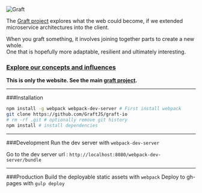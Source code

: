 ![Graft](https://rawgit.com/GraftJS/graft.io/master/static/images/graft_logo.svg)

The [Graft project](http://graft.io) explores what the web could become, if we extended microservice architectures into the client.  

When you graft something, it involves joining together parts to create a new whole.  
One that is hopefully more adaptable, resilient and ultimately interesting.

### [Explore our concepts and influences](http://wayfinder.co/pathways/5365c71219e552110093ba31/graft-full-stack-node-js-through-microservices)

__This is only the website. See the main [graft project](https://github.com/GraftJS/graft).__

---

###Installation

```bash
npm install -g webpack webpack-dev-server # First install webpack
git clone https://github.com/GraftJS/graft-io
# rm -rf .git # optionally remove git history
npm install # install dependencies
```

---

###Development
Run the dev server with ```webpack-dev-server```

Go to the dev server url : ```http://localhost:8080/webpack-dev-server/bundle```

---

###Production
Build the deployable static assets with ```webpack```
Deploy to gh-pages with ```gulp deploy```

